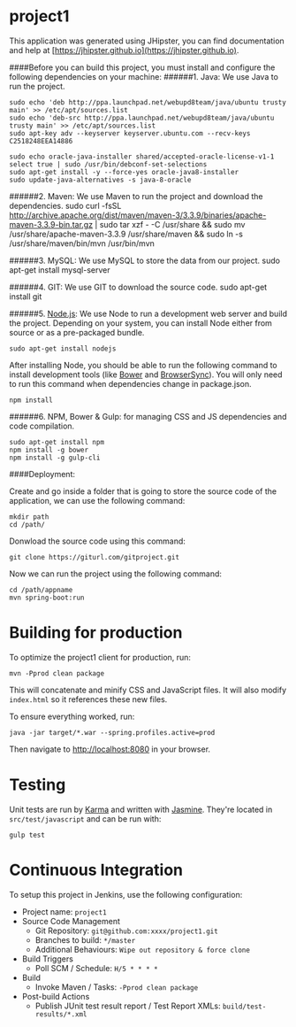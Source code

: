 # project1

This application was generated using JHipster, you can find documentation and help at [https://jhipster.github.io](https://jhipster.github.io).

####Before you can build this project, you must install and configure the following dependencies on your machine:
######1. Java: We use Java to run the project.

    sudo echo 'deb http://ppa.launchpad.net/webupd8team/java/ubuntu trusty main' >> /etc/apt/sources.list
    sudo echo 'deb-src http://ppa.launchpad.net/webupd8team/java/ubuntu trusty main' >> /etc/apt/sources.list
    sudo apt-key adv --keyserver keyserver.ubuntu.com --recv-keys C2518248EEA14886
    
    sudo echo oracle-java-installer shared/accepted-oracle-license-v1-1 select true | sudo /usr/bin/debconf-set-selections
    sudo apt-get install -y --force-yes oracle-java8-installer
    sudo update-java-alternatives -s java-8-oracle
    
######2. Maven: We use Maven to run the project and download the dependencies.
    sudo curl -fsSL http://archive.apache.org/dist/maven/maven-3/3.3.9/binaries/apache-maven-3.3.9-bin.tar.gz | sudo tar xzf - -C /usr/share && sudo mv /usr/share/apache-maven-3.3.9 /usr/share/maven && sudo ln -s /usr/share/maven/bin/mvn /usr/bin/mvn

######3. MySQL: We use MySQL to store the data from our project.
    sudo apt-get install mysql-server
    
######4. GIT: We use GIT to download the source code.
    sudo apt-get install git

######5. [Node.js][]: We use Node to run a development web server and build the project.
   Depending on your system, you can install Node either from source or as a pre-packaged bundle.
   
    sudo apt-get install nodejs

After installing Node, you should be able to run the following command to install development tools (like
[Bower][] and [BrowserSync][]). You will only need to run this command when dependencies change in package.json.

    npm install
    
######6. NPM, Bower & Gulp: for managing CSS and JS dependencies and code compilation.

    sudo apt-get install npm
    npm install -g bower
    npm install -g gulp-cli

####Deployment:

Create and go inside a folder that is going to store the source code of the application, we can use the following command:

    mkdir path
    cd /path/


Donwload the source code using this command:

    git clone https://giturl.com/gitproject.git
    
Now we can run the project using the following command:

    cd /path/appname
    mvn spring-boot:run

# Building for production

To optimize the project1 client for production, run:

    mvn -Pprod clean package

This will concatenate and minify CSS and JavaScript files. It will also modify `index.html` so it references
these new files.

To ensure everything worked, run:

    java -jar target/*.war --spring.profiles.active=prod

Then navigate to [http://localhost:8080](http://localhost:8080) in your browser.

# Testing

Unit tests are run by [Karma][] and written with [Jasmine][]. They're located in `src/test/javascript` and can be run with:

    gulp test



# Continuous Integration

To setup this project in Jenkins, use the following configuration:

* Project name: `project1`
* Source Code Management
    * Git Repository: `git@github.com:xxxx/project1.git`
    * Branches to build: `*/master`
    * Additional Behaviours: `Wipe out repository & force clone`
* Build Triggers
    * Poll SCM / Schedule: `H/5 * * * *`
* Build
    * Invoke Maven / Tasks: `-Pprod clean package`
* Post-build Actions
    * Publish JUnit test result report / Test Report XMLs: `build/test-results/*.xml`

[JHipster]: https://jhipster.github.io/
[Node.js]: https://nodejs.org/
[Bower]: http://bower.io/
[Gulp]: http://gulpjs.com/
[BrowserSync]: http://www.browsersync.io/
[Karma]: http://karma-runner.github.io/
[Jasmine]: http://jasmine.github.io/2.0/introduction.html
[Protractor]: https://angular.github.io/protractor/
